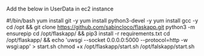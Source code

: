 Add the below in UserData in ec2 instance 

#!/bin/bash
yum install git -y
yum install python3-devel -y
yum install gcc -y
cd /opt && git clone https://github.com/sabincloco/flaskapp.git
python3 -m ensurepip
cd /opt/flaskapp/ && pip3 install -r requirements.txt
cd /opt/flaskapp/ && echo 'uwsgi --socket 0.0.0.0:5000 --protocol=http -w wsgi:app' > start.sh
chmod +x /opt/flaskapp/start.sh
/opt/falskapp/start.sh
